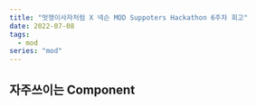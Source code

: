 ```yaml
---
title: "멋쟁이사자처럼 X 넥슨 MOD Suppoters Hackathon 6주차 회고"
date: 2022-07-08
tags:
  - mod
series: "mod"
---
```


## 자주쓰이는 Component
